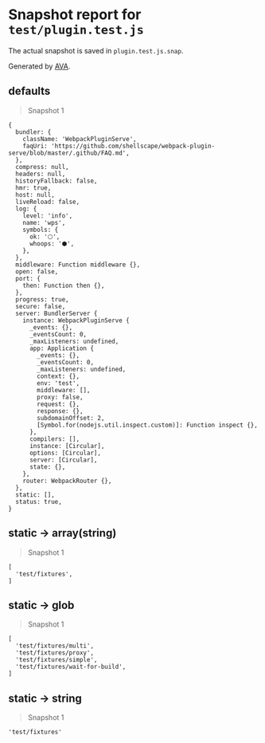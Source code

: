 # Snapshot report for `test/plugin.test.js`

The actual snapshot is saved in `plugin.test.js.snap`.

Generated by [AVA](https://ava.li).

## defaults

> Snapshot 1

    {
      bundler: {
        className: 'WebpackPluginServe',
        faqUri: 'https://github.com/shellscape/webpack-plugin-serve/blob/master/.github/FAQ.md',
      },
      compress: null,
      headers: null,
      historyFallback: false,
      hmr: true,
      host: null,
      liveReload: false,
      log: {
        level: 'info',
        name: 'wps',
        symbols: {
          ok: '⬡',
          whoops: '⬢',
        },
      },
      middleware: Function middleware {},
      open: false,
      port: {
        then: Function then {},
      },
      progress: true,
      secure: false,
      server: BundlerServer {
        instance: WebpackPluginServe {
          _events: {},
          _eventsCount: 0,
          _maxListeners: undefined,
          app: Application {
            _events: {},
            _eventsCount: 0,
            _maxListeners: undefined,
            context: {},
            env: 'test',
            middleware: [],
            proxy: false,
            request: {},
            response: {},
            subdomainOffset: 2,
            [Symbol.for(nodejs.util.inspect.custom)]: Function inspect {},
          },
          compilers: [],
          instance: [Circular],
          options: [Circular],
          server: [Circular],
          state: {},
        },
        router: WebpackRouter {},
      },
      static: [],
      status: true,
    }

## static → array(string)

> Snapshot 1

    [
      'test/fixtures',
    ]

## static → glob

> Snapshot 1

    [
      'test/fixtures/multi',
      'test/fixtures/proxy',
      'test/fixtures/simple',
      'test/fixtures/wait-for-build',
    ]

## static → string

> Snapshot 1

    'test/fixtures'
